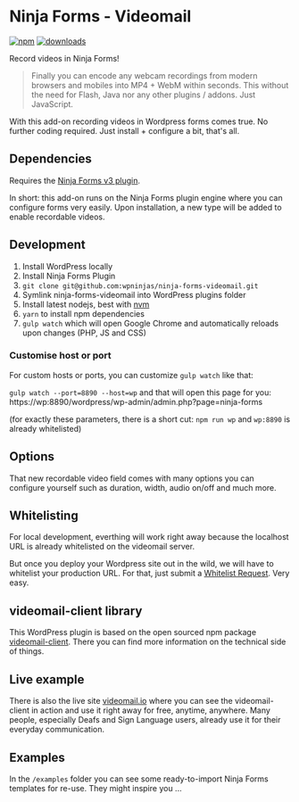 # Ninja Forms - Videomail

[![npm][npm-image]][npm-url]
[![downloads][downloads-image]][downloads-url]

[npm-image]: https://img.shields.io/npm/v/ninja-forms-videomail.svg?style=flat
[npm-url]: https://npmjs.org/package/ninja-forms-videomail

[downloads-image]: https://img.shields.io/npm/dm/ninja-forms-videomail.svg?style=flat
[downloads-url]: https://npmjs.com/package/ninja-forms-videomail

Record videos in Ninja Forms!

> Finally you can encode any webcam recordings from modern browsers and mobiles into MP4 + WebM within seconds. This without the need for Flash, Java nor any other plugins / addons. Just JavaScript.

With this add-on recording videos in Wordpress forms comes true. No further coding required. Just install + configure a bit, that's all.

## Dependencies

Requires the [Ninja Forms v3 plugin](https://github.com/wpninjas/ninja-forms).

In short: this add-on runs on the Ninja Forms plugin engine where you can configure forms very easily. Upon installation, a new type will be added to enable recordable videos.

## Development

1. Install WordPress locally
2. Install Ninja Forms Plugin
3. `git clone git@github.com:wpninjas/ninja-forms-videomail.git`
4. Symlink ninja-forms-videomail into WordPress plugins folder
4. Install latest nodejs, best with [nvm](https://github.com/creationix/nvm)
5. `yarn` to install npm dependencies
6. `gulp watch` which will open Google Chrome and automatically reloads upon changes (PHP, JS and CSS)

### Customise host or port

For custom hosts or ports, you can customize `gulp watch` like that:

`gulp watch --port=8890 --host=wp` and that will open this page for you:
https://wp:8890/wordpress/wp-admin/admin.php?page=ninja-forms

(for exactly these parameters, there is a short cut: `npm run wp` and `wp:8890` is already whitelisted)

## Options

That new recordable video field comes with many options you can configure yourself such as duration, width, audio on/off and much more.

## Whitelisting

For local development, everthing will work right away because the localhost URL is already whitelisted on the videomail server.

But once you deploy your Wordpress site out in the wild, we will have to whitelist your production URL. For that, just submit a [Whitelist Request](https://videomail.io/whitelist). Very easy.

## videomail-client library

This WordPress plugin is based on the open sourced npm package [videomail-client](https://github.com/binarykitchen/videomail-client). There you can find more information on the technical side of things.

## Live example

There is also the live site [videomail.io](https://videomail.io) where you can see the videomail-client in action and use it right away for free, anytime, anywhere. Many people, especially Deafs and Sign Language users, already use it for their everyday communication.

## Examples

In the `/examples` folder you can see some ready-to-import Ninja Forms templates for re-use. They might inspire you ...
